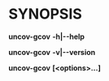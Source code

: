 SYNOPSIS
========

**uncov-gcov** **-h|--help**

**uncov-gcov** **-v|--version**

**uncov-gcov** **[\<options\>...]**

